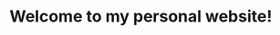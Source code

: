 <h1>Welcome to my personal website!</h1>
<body style "background: = url(https://imgur.com/a/PAJZM.png)">
